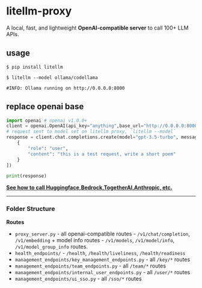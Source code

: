 # litellm-proxy

A local, fast, and lightweight **OpenAI-compatible server** to call 100+ LLM APIs.

## usage

```shell
$ pip install litellm
```

```shell
$ litellm --model ollama/codellama

#INFO: Ollama running on http://0.0.0.0:8000
```

## replace openai base

```python
import openai # openai v1.0.0+
client = openai.OpenAI(api_key="anything",base_url="http://0.0.0.0:8000") # set proxy to base_url
# request sent to model set on litellm proxy, `litellm --model`
response = client.chat.completions.create(model="gpt-3.5-turbo", messages = [
    {
        "role": "user",
        "content": "this is a test request, write a short poem"
    }
])

print(response)
```

[**See how to call Huggingface,Bedrock,TogetherAI,Anthropic, etc.**](https://docs.litellm.ai/docs/simple_proxy)

---

### Folder Structure

**Routes**

- `proxy_server.py` - all openai-compatible routes - `/v1/chat/completion`, `/v1/embedding` + model info routes - `/v1/models`, `/v1/model/info`, `/v1/model_group_info` routes.
- `health_endpoints/` - `/health`, `/health/liveliness`, `/health/readiness`
- `management_endpoints/key_management_endpoints.py` - all `/key/*` routes
- `management_endpoints/team_endpoints.py` - all `/team/*` routes
- `management_endpoints/internal_user_endpoints.py` - all `/user/*` routes
- `management_endpoints/ui_sso.py` - all `/sso/*` routes
